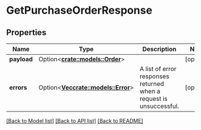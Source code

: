 # GetPurchaseOrderResponse

## Properties

Name | Type | Description | Notes
------------ | ------------- | ------------- | -------------
**payload** | Option<[**crate::models::Order**](Order.md)> |  | [optional]
**errors** | Option<[**Vec<crate::models::Error>**](Error.md)> | A list of error responses returned when a request is unsuccessful. | [optional]

[[Back to Model list]](../README.md#documentation-for-models) [[Back to API list]](../README.md#documentation-for-api-endpoints) [[Back to README]](../README.md)


